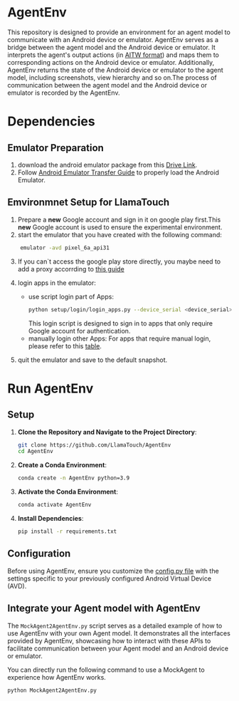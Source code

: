 # AgentEnv

This repository is designed to provide an environment for an agent model to communicate with an Android device or emulator. AgentEnv serves as a bridge between the agent model and the Android device or emulator. It interprets the agent's output actions (in [AITW format](docs/AITW_ACTION_FORMAT.md)) and maps them to corresponding actions on the Android device or emulator. Additionally, AgentEnv returns the state of the Android device or emulator to the agent model, including screenshots, view hierarchy and so on.The process of communication between the agent model and the Android device or emulator is recorded by the AgentEnv.

# Dependencies
## Emulator Preparation
1. download the android emulator package from this [Drive Link]().
2. Follow [Android Emulator Transfer Guide](docs/Emulator_transfer.md) to properly load the Android Emulator.

## Emvironmnet Setup for LlamaTouch
1. Prepare a **new** Google account and sign in it on google play first.This **new** Google account is used to ensure the experimental environment.
2. start the emulator that you have created with the following command:
```bash
    emulator -avd pixel_6a_api31
```
3. If you can`t access the google play store directly, you maybe need to add a proxy accorrding to [this guide](https://blog.csdn.net/smallbabylong/article/details/132257659)
4. login apps in the emulator:
    - use script login part of Apps: 
        ```bash
        python setup/login/login_apps.py --device_serial <device_serial>
        ```
        This login script is designed to sign in to apps that only require Google account for authentication.
    - manually login other Apps: For apps that require manual login, please refer to this [table](setup/login/app_login.csv).

5. quit the emulator and save to the default snapshot.

# Run AgentEnv
## Setup
1. **Clone the Repository and Navigate to the Project Directory**:
   ```bash
   git clone https://github.com/LlamaTouch/AgentEnv
   cd AgentEnv
   ```

2. **Create a Conda Environment**:
   ```bash
   conda create -n AgentEnv python=3.9
   ```
3. **Activate the Conda Environment**:
   ```bash
   conda activate AgentEnv
   ```

4. **Install Dependencies**:
   ```bash
   pip install -r requirements.txt
   ```

## Configuration
Before using AgentEnv, ensure you customize the [config.py file](config/config.py) with the settings specific to your previously configured Android Virtual Device (AVD).

## Integrate your Agent model with AgentEnv
The `MockAgent2AgentEnv.py` script serves as a detailed example of how to use AgentEnv with your own Agent model. It demonstrates all the interfaces provided by AgentEnv, showcasing how to interact with these APIs to facilitate communication between your Agent model and an Android device or emulator.

You can directly run the following command to use a MockAgent to experience how AgentEnv works.
```bash
python MockAgent2AgentEnv.py
```


